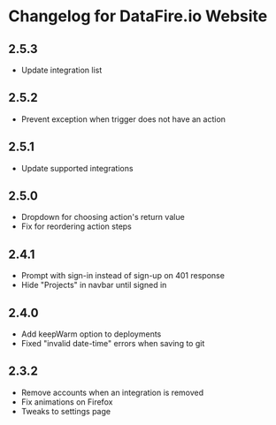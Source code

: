 # Changelog for DataFire.io Website

## 2.5.3
* Update integration list

## 2.5.2
* Prevent exception when trigger does not have an action

## 2.5.1
* Update supported integrations

## 2.5.0
* Dropdown for choosing action's return value
* Fix for reordering action steps

## 2.4.1
* Prompt with sign-in instead of sign-up on 401 response
* Hide "Projects" in navbar until signed in

## 2.4.0
* Add keepWarm option to deployments
* Fixed "invalid date-time" errors when saving to git

## 2.3.2
* Remove accounts when an integration is removed
* Fix animations on Firefox
* Tweaks to settings page
